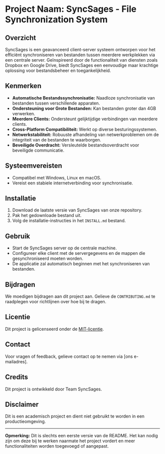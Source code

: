 # Project Naam: SyncSages - File Synchronization System

## Overzicht
SyncSages is een geavanceerd client-server systeem ontworpen voor het efficiënt synchroniseren van bestanden tussen meerdere werkplekken via een centrale server. Geïnspireerd door de functionaliteit van diensten zoals Dropbox en Google Drive, biedt SyncSages een eenvoudige maar krachtige oplossing voor bestandsbeheer en toegankelijkheid.

## Kenmerken
- **Automatische Bestandssynchronisatie:** Naadloze synchronisatie van bestanden tussen verschillende apparaten.
- **Ondersteuning voor Grote Bestanden:** Kan bestanden groter dan 4GB verwerken.
- **Meerdere Clients:** Ondersteunt gelijktijdige verbindingen van meerdere clients.
- **Cross-Platform Compatibiliteit:** Werkt op diverse besturingssystemen.
- **Netwerkstabiliteit:** Robuuste afhandeling van netwerkproblemen om de integriteit van de bestanden te waarborgen.
- **Beveiligde Overdracht:** Versleutelde bestandsoverdracht voor beveiligde communicatie.

## Systeemvereisten
- Compatibel met Windows, Linux en macOS.
- Vereist een stabiele internetverbinding voor synchronisatie.

## Installatie
1. Download de laatste versie van SyncSages van onze repository.
2. Pak het gedownloade bestand uit.
3. Volg de installatie-instructies in het `INSTALL.md` bestand.

## Gebruik
- Start de SyncSages server op de centrale machine.
- Configureer elke client met de servergegevens en de mappen die gesynchroniseerd moeten worden.
- De applicatie zal automatisch beginnen met het synchroniseren van bestanden.

## Bijdragen
We moedigen bijdragen aan dit project aan. Gelieve de `CONTRIBUTING.md` te raadplegen voor richtlijnen over hoe bij te dragen.

## Licentie
Dit project is gelicenseerd onder de [MIT-licentie](LICENSE).

## Contact
Voor vragen of feedback, gelieve contact op te nemen via [ons e-mailadres].

## Credits
Dit project is ontwikkeld door Team SyncSages.

## Disclaimer
Dit is een academisch project en dient niet gebruikt te worden in een productieomgeving.

---

**Opmerking:** Dit is slechts een eerste versie van de README. Het kan nodig zijn om deze bij te werken naarmate het project vordert en meer functionaliteiten worden toegevoegd of aangepast.
